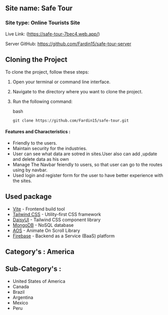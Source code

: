 ## Site name: Safe Tour

### Site type: Online Tourists Site

Live Link: (https://safe-tour-7bec4.web.app/)

Server GitHub: https://github.com/Fardin15/safe-tour-server

## Cloning the Project

To clone the project, follow these steps:

1. Open your terminal or command line interface.
2. Navigate to the directory where you want to clone the project.
3. Run the following command:

   bash
   
   ``git clone https://github.com/Fardin15/safe-tour.git``

#### Features and Characteristics :

- Friendly to the users.
- Maintain security for the industries.
- User can see what data are sotred in sites.User also can add ,update and delete data as his own
- Manage The Navbar feiendly to users, so that user can go to the routes using by navbar.
- Used login and register form for the user to have better experience with the sites.

## Used package

- [Vite](https://vitejs.dev/) - Frontend build tool
- [Tailwind CSS](https://tailwindcss.com/) - Utility-first CSS framework
- [DaisyUI](https://daisyui.com/) - Tailwind CSS component library
- [MongoDB](https://www.mongodb.com/) - NoSQL database
- [AOS](https://michalsnik.github.io/aos/) - Animate On Scroll Library
- [Firebase](https://firebase.google.com/) - Backend as a Service (BaaS) platform

## Category's : America

## Sub-Category's :

- United States of America
- Canada
- Brazil
- Argentina
- Mexico
- Peru
